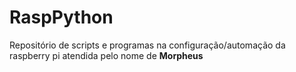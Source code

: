 # RaspPython


Repositório de scripts e programas na configuração/automação da raspberry pi atendida pelo nome de **Morpheus**


